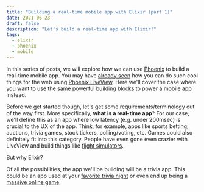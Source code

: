 ```yaml
---
title: "Building a real-time mobile app with Elixir (part 1)"
date: 2021-06-23
draft: false
description: "Let's build a real-time app with Elixir!"
tags:
  - elixir
  - phoenix
  - mobile
---
```


In this series of posts, we will explore how we can use [Phoenix](https://www.phoenixframework.org/) to build a
real-time mobile app. You may have [already seen](https://www.youtube.com/watch?v=MZvmYaFkNJI) how you can do such cool
things for the web using [Phoenix LiveView](https://github.com/phoenixframework/phoenix_live_view). Here we'll cover
the case where you want to use the same powerful building blocks to power a mobile app instead.

Before we get started though, let's get some requirements/terminology out of the way first. More specifically, **what is
a real-time app**? For our case, we'll define this as an app where low latency (e.g. under 200msec) is crucial to the UX
of the app. Think, for example, apps like sports betting, auctions, trivia games, stock tickers, polling/voting, etc.
Games could also definitely fit into this category. People have even gone even crazier with LiveView and build things
like [flight simulators](https://github.com/joshprice/groundstation).

But why Elixir?

Of all the possibilities, the app we'll be building will be a trivia app. This could be an app used at your [favorite
trivia night](https://www.geekswhodrink.com/venues/702584896/) or even end up being a [massive online game](<https://en.wikipedia.org/wiki/HQ_(video_game)#HQ_Trivia>).
